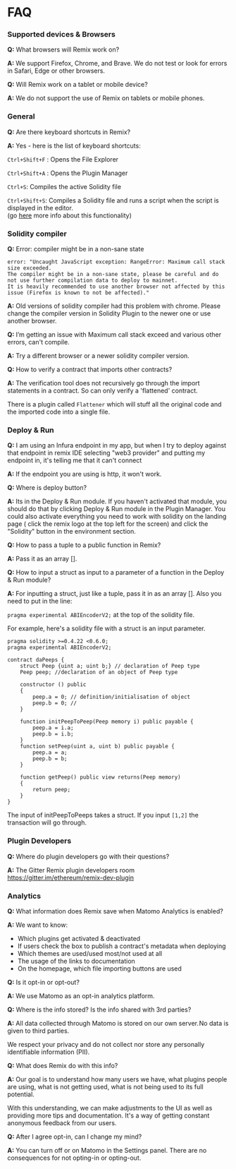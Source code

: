 FAQ
===
### Supported devices & Browsers

**Q:** What browsers will Remix work on?

**A:** We support Firefox, Chrome, and Brave.  We do not test or look for errors in Safari, Edge or other browsers.

**Q:** Will Remix work on a tablet or mobile device?

**A:** We do not support the use of Remix on tablets or mobile phones. 

### General

**Q:** Are there keyboard shortcuts in Remix?

**A:** Yes - here is the list of keyboard shortcuts:

`Ctrl+Shift+F` : Opens the File Explorer

`Ctrl+Shift+A` : Opens the Plugin Manager

`Ctrl+S`: Compiles the active Solidity file 

`Ctrl+Shift+S`: Compiles a Solidity file and runs a script when the script is displayed in the editor.<br>(go [here](running_js_scripts.html#compile-a-contract-and-run-a-script-on-the-fly) more info about this functionality)

### Solidity compiler

**Q:** Error: compiler might be in a non-sane state
```
error: "Uncaught JavaScript exception: RangeError: Maximum call stack size exceeded.
The compiler might be in a non-sane state, please be careful and do not use further compilation data to deploy to mainnet.
It is heavily recommended to use another browser not affected by this issue (Firefox is known to not be affected)."
```

**A:** Old versions of solidity compiler had this problem with chrome.
Please change the compiler version in Solidity Plugin to the newer one or use another browser.

**Q:** I’m getting an issue with Maximum call stack exceed and various other errors, can't compile.

**A:**  Try a different browser or a newer solidity compiler version.

**Q:** How to verify a contract that imports other contracts?

**A:**  The verification tool does not recursively go through the import statements in a contract.  So can only verify a 'flattened' contract.  

There is a plugin called `Flattener` which will stuff all the original code and the imported code into a single file.

### Deploy & Run

**Q:** I am using an Infura endpoint in my app, but when I try to deploy against that endpoint in remix IDE selecting "web3 provider" and putting my endpoint in, it's telling me that it can't connect

**A:** If the endpoint you are using is http, it won't work.

**Q:** Where is deploy button?

**A:** Its in the Deploy & Run module. If you haven't activated that module, you should do that by clicking Deploy & Run module in the Plugin Manager.
You could also activate everything you need to work with solidity on the landing page ( click the remix logo at the top left for the screen) and click the "Solidity" button in the environment section.

**Q:** How to pass a tuple to a public function in Remix?

**A:** Pass it as an array [].

**Q:** How to input a struct as input to a parameter of a function in the Deploy & Run module?

**A:** For inputting a struct, just like a tuple, pass it in as an array [].  Also you need to put in the line:

`pragma experimental ABIEncoderV2;` at the top of the solidity file.

For example, here's a solidity file with a struct is an input parameter.

```
pragma solidity >=0.4.22 <0.6.0;
pragma experimental ABIEncoderV2;

contract daPeeps {
    struct Peep {uint a; uint b;} // declaration of Peep type
    Peep peep; //declaration of an object of Peep type

    constructor () public
    {
        peep.a = 0; // definition/initialisation of object
        peep.b = 0; //
    }

    function initPeepToPeep(Peep memory i) public payable {
        peep.a = i.a;
        peep.b = i.b;
    }
    function setPeep(uint a, uint b) public payable {
        peep.a = a;
        peep.b = b;
    }

    function getPeep() public view returns(Peep memory)
    {
        return peep;
    }
}
```

The input of initPeepToPeeps takes a struct.  If you input
`[1,2]` the transaction will go through.


### Plugin Developers

**Q:** Where do plugin developers go with their questions?

**A:** The Gitter Remix plugin developers room https://gitter.im/ethereum/remix-dev-plugin

### Analytics

**Q:** What information does Remix save when Matomo Analytics is enabled?   

**A:** We want to know:

- Which plugins get activated & deactivated
- If users check the box to publish a contract's metadata when deploying
- Which themes are used/used most/not used at all
- The usage of the links to documentation
- On the homepage, which file importing buttons are used

**Q:** Is it opt-in or opt-out?

**A:** We use Matomo as an opt-in analytics platform. 

**Q:** Where is the info stored?  Is the info shared with 3rd parties? 

**A:** All data collected through Matomo is stored on our own server. No data is given to third parties.

We respect your privacy and do not collect nor store any personally identifiable information (PII).

**Q:** What does Remix do with this info?

**A:** Our goal is to understand how many users we have, what plugins people are using, what is not getting used, what is not being used to its full potential.

With this understanding, we can make adjustments to the UI as well as providing more tips and documentation. It's a way of getting constant anonymous feedback from our users.

**Q:** After I agree opt-in, can I change my mind?

**A:** You can turn off or on Matomo in the Settings panel.  There are no consequences for not opting-in or opting-out.
